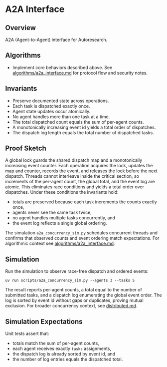 # A2A Interface

## Overview

A2A (Agent-to-Agent) interface for Autoresearch.

## Algorithms

- Implement core behaviors described above. See
  [algorithms/a2a_interface.md][a1] for protocol flow and security notes.

## Invariants

- Preserve documented state across operations.
- Each task is dispatched exactly once.
- Agent state updates occur atomically.
- No agent handles more than one task at a time.
- The total dispatched count equals the sum of per-agent counts.
- A monotonically increasing event id yields a total order of dispatches.
- The dispatch log length equals the total number of dispatched tasks.

## Proof Sketch

A global lock guards the shared dispatch map and a monotonically increasing
event counter. Each operation acquires the lock, updates the map and counter,
records the event, and releases the lock before the next dispatch. Threads
cannot interleave inside the critical section, so increments of the per-agent
count, the global total, and the event log are atomic. This eliminates race
conditions and yields a total order over dispatches. Under these conditions
the invariants hold:

- totals are preserved because each task increments the counts exactly once,
- agents never see the same task twice,
- no agent handles multiple tasks concurrently, and
- the event log reflects a single global ordering.

The simulation `a2a_concurrency_sim.py` schedules concurrent threads and
confirms that observed counts and event ordering match expectations. For
algorithmic context see [algorithms/a2a_interface.md][a1].

## Simulation

Run the simulation to observe race-free dispatch and ordered events:

```
uv run scripts/a2a_concurrency_sim.py --agents 3 --tasks 5
```

The result reports per-agent counts, a total equal to the number of submitted
tasks, and a dispatch log enumerating the global event order. The log is
sorted by event id without gaps or duplicates, proving mutual exclusion.
For broader concurrency context, see [distributed.md](distributed.md).

## Simulation Expectations

Unit tests assert that:

- totals match the sum of per-agent counts,
- each agent receives exactly ``tasks`` assignments,
- the dispatch log is already sorted by event id, and
- the number of log entries equals the dispatched total.

[a1]: ../algorithms/a2a_interface.md

